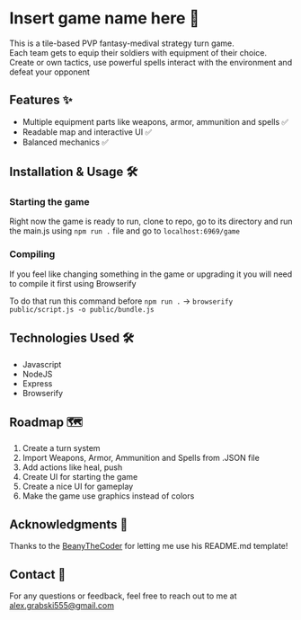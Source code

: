  
<!-- Please replace {repo-owner}, {repo-name}, and {email} with their appropriate values. -->

# Insert game name here 🚀

This is a tile-based PVP fantasy-medival strategy turn game. <br> 
Each team gets to equip their soldiers with equipment of their choice. <br> 
Create or own tactics, use powerful spells interact with the environment and defeat your opponent

## Features ✨

- Multiple equipment parts like weapons, armor, ammunition and spells ✅
- Readable map and interactive UI ✅
- Balanced mechanics ✅

## Installation & Usage 🛠️

### Starting the game

Right now the game is ready to run, clone to repo, go to its directory and run the main.js using `npm run .` file and go to `localhost:6969/game`



### Compiling
If you feel like changing something in the game or upgrading it you will need to compile it first using Browserify

To do that run this command before `npm run .` -> `browserify public/script.js -o public/bundle.js`

## Technologies Used 🛠️

- Javascript
- NodeJS
- Express
- Browserify

## Roadmap 🗺️
1. Create a turn system
2. Import Weapons, Armor, Ammunition and Spells from .JSON file
3. Add actions like heal, push
4. Create UI for starting the game 
5. Create a nice UI for gameplay
6. Make the game use graphics instead of colors

<!-- ## License 📝

This project is licensed under the [license name](license link).

-->

## Acknowledgments 🙏

Thanks to the [BeanyTheCoder](https://github.com/BeanyTheCoder) for letting me use his README.md template!

## Contact 📧

For any questions or feedback, feel free to reach out to me at alex.grabski555@gmail.com

